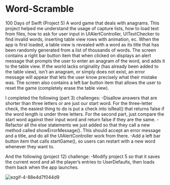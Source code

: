 # Word-Scramble
100 Days of Swift (Project 5) A word game that deals with anagrams. This project helped me understand the usage of capture lists, how to load text from files, 
how to ask for user input in UIAlertController, UITextChecker to find invalid words, inserting table view rows with animation, ec. When the app is first loaded, 
a table view is revealed with a word as its title that has been randomly generated from a list of thousands of words. The screen contains a right bar button item 
that when clicked on displays an alert message that prompts the user to enter an anagram of the word, and adds it to the table view. If the world lacks originality 
(has already been added to the table view), isn't an anagram, or simply does not exist, an error message will appear that lets the user know precisely what
their mistake was. The screen also contains a left bar button item that allows the user to reset the game (completely erase the table view).

I completed the following (part 3) challenges:
-Disallow answers that are shorter than three letters or are just our start word. For the three-letter check, the easiest thing to do is put a check into isReal()
that returns false if the word length is under three letters. For the second part, just compare the start word against their input word and return false if they 
are the same.
-Refactor all the else statements we just added so that they call a new method called showErrorMessage(). This should accept an error message and a title, and do 
all the UIAlertController work from there.
-Add a left bar button item that calls startGame(), so users can restart with a new word whenever they want to.

And the following (project 12) challenge:
-Modify project 5 so that it saves the current word and all the player’s entries to UserDefaults, then loads them back when the app launches.

![ezgif-4-88e4d7f044d9](https://user-images.githubusercontent.com/42749527/99895548-9eebdf80-2c56-11eb-84b4-c1af4328e628.gif)
